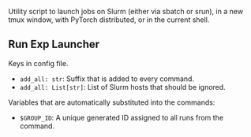 Utility script to launch jobs on Slurm (either via sbatch or srun), in a new tmux window, with PyTorch distributed, or in the current shell.

## Run Exp Launcher

Keys in config file.
* `add_all: str`: Suffix that is added to every command.
* `add_all: List[str]`: List of Slurm hosts that should be ignored.

Variables that are automatically substituted into the commands:
* `$GROUP_ID`: A unique generated ID assigned to all runs from the command.
